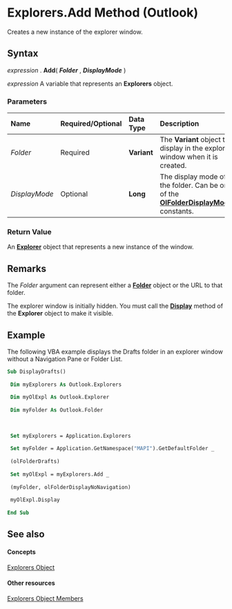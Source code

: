 
# Explorers.Add Method (Outlook)

Creates a new instance of the explorer window.


## Syntax

 _expression_ . **Add**( **_Folder_** , **_DisplayMode_** )

 _expression_ A variable that represents an **Explorers** object.


### Parameters



|**Name**|**Required/Optional**|**Data Type**|**Description**|
|:-----|:-----|:-----|:-----|
| _Folder_|Required| **Variant**|The  **Variant** object to display in the explorer window when it is created.|
| _DisplayMode_|Optional| **Long**|The display mode of the folder. Can be one of the  **[OlFolderDisplayMode](90ab0507-7096-4075-72c1-bc56de25bbf2.md)** constants.|

### Return Value

An  **[Explorer](026591e5-049f-503a-4166-34e6dbc225fb.md)** object that represents a new instance of the window.


## Remarks

The  _Folder_ argument can represent either a **[Folder](3cf6cda8-6d70-666e-2643-9d9c5b9cacfc.md)** object or the URL to that folder.

The explorer window is initially hidden. You must call the  **[Display](3d93be5a-90af-af60-c16a-ec15d87f4d97.md)** method of the **Explorer** object to make it visible.


## Example

The following VBA example displays the Drafts folder in an explorer window without a Navigation Pane or Folder List.


```vb
Sub DisplayDrafts() 
 
 Dim myExplorers As Outlook.Explorers 
 
 Dim myOlExpl As Outlook.Explorer 
 
 Dim myFolder As Outlook.Folder 
 
 
 
 Set myExplorers = Application.Explorers 
 
 Set myFolder = Application.GetNamespace("MAPI").GetDefaultFolder _ 
 
 (olFolderDrafts) 
 
 Set myOlExpl = myExplorers.Add _ 
 
 (myFolder, olFolderDisplayNoNavigation) 
 
 myOlExpl.Display 
 
End Sub
```


## See also


#### Concepts


[Explorers Object](8398532a-1fad-7390-6778-109ac5e6c67c.md)
#### Other resources


[Explorers Object Members](fcea707c-4a07-c375-b862-1cf15b31c07c.md)
